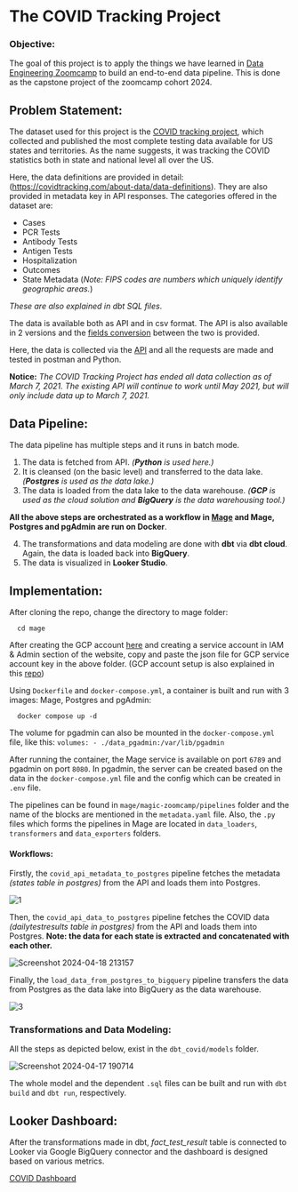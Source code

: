 # The COVID Tracking Project

### Objective:

The goal of this project is to apply the things we have learned in [Data Engineering Zoomcamp](https://github.com/DataTalksClub/data-engineering-zoomcamp) to build an end-to-end data pipeline. This is done as the capstone project of the zoomcamp cohort 2024.

## Problem Statement:

The dataset used for this project is the [COVID tracking project](https://covidtracking.com/data), which collected and published the most complete testing data available for US states and territories. As the name suggests, it was tracking the COVID statistics both in state and national level all over the US. 

Here, the data definitions are provided in detail: (https://covidtracking.com/about-data/data-definitions). They are also provided in metadata key in API responses.
The categories offered in the dataset are:
- Cases
- PCR Tests
- Antibody Tests
- Antigen Tests
- Hospitalization
- Outcomes
- State Metadata (*Note: FIPS codes are numbers which uniquely identify geographic areas.*)

*These are also explained in dbt SQL files*.

The data is available both as API and in csv format. The API is also available in 2 versions and the [fields conversion](https://covidtracking.com/data/api/version-2) between the two is provided. 

Here, the data is collected via the [API](https://covidtracking.com/data/api) and all the requests are made and tested in postman and Python.

**Notice:** *The COVID Tracking Project has ended all data collection as of March 7, 2021. The existing API will continue to work until May 2021, but will only include data up to March 7, 2021.*

## Data Pipeline:

The data pipeline has multiple steps and it runs in batch mode.
1. The data is fetched from API. *(**Python** is used here.)*
2. It is cleansed (on the basic level) and transferred to the data lake. *(**Postgres** is used as the data lake.)*
3. The data is loaded from the data lake to the data warehouse. *(**GCP** is used as the cloud solution and **BigQuery** is the data warehousing tool.)*

**All the above steps are orchestrated as a workflow in [Mage](https://docs.mage.ai/introduction/overview) and Mage, Postgres and pgAdmin are run on Docker**.

4. The transformations and data modeling are done with **dbt** via **dbt cloud**. Again, the data is loaded back into **BigQuery**.
5. The data is visualized in **Looker Studio**.

## Implementation:

After cloning the repo, change the directory to mage folder:

      cd mage

After creating the GCP account [here](https://cloud.google.com/?hl=en) and creating a service account in IAM & Admin section of the website, copy and paste the json file for GCP service account key in the above folder. (GCP account setup is also explained in this [repo](https://github.com/nenalukic/air-quality-project?tab=readme-ov-file#setting-up-gcp))

Using `Dockerfile` and `docker-compose.yml`, a container is built and run with 3 images: Mage, Postgres and pgAdmin:

      docker compose up -d

The volume for pgadmin can also be mounted in the `docker-compose.yml` file, like this: `volumes: - ./data_pgadmin:/var/lib/pgadmin`

After running the container, the Mage service is available on port `6789` and pgadmin on port `8080`. In pgadmin, the server can be created based on the data in the `docker-compose.yml` file and the config which can be created in `.env` file.

The pipelines can be found in `mage/magic-zoomcamp/pipelines` folder and the name of the blocks are mentioned in the `metadata.yaml` file. Also, the `.py` files which forms the pipelines in Mage are located in `data_loaders`, `transformers` and `data_exporters` folders.

#### Workflows:
Firstly, the `covid_api_metadata_to_postgres` pipeline fetches the metadata *(states table in postgres)* from the API and loads them into Postgres.

![1](https://github.com/RockSplendid/de_zoomcamp_project/assets/149693582/f24197d9-25b3-4844-b062-1defdf02ddd1)

Then, the `covid_api_data_to_postgres` pipeline fetches the COVID data *(dailytestresults table in postgres)* from the API and loads them into Postgres. **Note: the data for each state is extracted and concatenated with each other.**

![Screenshot 2024-04-18 213157](https://github.com/RockSplendid/de_zoomcamp_project/assets/149693582/d31fbd92-ba22-4154-ab32-133d0526c240)

Finally, the `load_data_from_postgres_to_bigquery` pipeline transfers the data from Postgres as the data lake into BigQuery as the data warehouse.
 
![3](https://github.com/RockSplendid/de_zoomcamp_project/assets/149693582/27866b52-3e77-4253-8131-07f83e152cb7)

### Transformations and Data Modeling:

All the steps as depicted below, exist in the `dbt_covid/models` folder.

![Screenshot 2024-04-17 190714](https://github.com/RockSplendid/de_zoomcamp_project/assets/149693582/3949016a-cb86-42fc-8e7d-c5a252f3e5de)

The whole model and the dependent `.sql` files can be built and run with `dbt build` and `dbt run`, respectively.


## Looker Dashboard:
After the transformations made in dbt, *fact_test_result* table is connected to Looker via Google BigQuery connector and the dashboard is designed based on various metrics.

[COVID Dashboard](https://lookerstudio.google.com/s/lxHCFARo1Ec)
